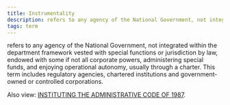 ```yaml
---
title: Instrumentality
description: refers to any agency of the National Government, not integrated within the department framework vested with special functions or jurisdiction by law, endowed with some if not all corporate powers, administering special funds, and enjoying operational autonomy, usually through a charter. This term includes regulatory agencies, chartered institutions and government-owned or controlled corporations.
tags: term
---
```


refers to any agency of the National Government, not integrated within the department framework vested with special functions or jurisdiction by law, endowed with some if not all corporate powers, administering special funds, and enjoying operational autonomy, usually through a charter. This term includes regulatory agencies, chartered institutions and government-owned or controlled corporations.

Also view: [INSTITUTING THE ADMINISTRATIVE CODE OF 1987](./INSTITUTING%20THE%20ADMINISTRATIVE%20CODE%20OF%201987.md).
